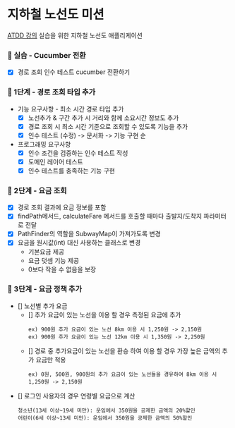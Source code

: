 # 지하철 노선도 미션
[ATDD 강의](https://edu.nextstep.camp/c/R89PYi5H) 실습을 위한 지하철 노선도 애플리케이션

### 🚀 실습 - Cucumber 전환
- [x] 경로 조회 인수 테스트 cucumber 전환하기

### 🚀 1단계 - 경로 조회 타입 추가
- 기능 요구사항 - 최소 시간 경로 타입 추가
  - [x] 노선추가 & 구간 추가 시 거리와 함께 소요시간 정보도 추가
  - [x] 경로 조회 시 최소 시간 기준으로 조회할 수 있도록 기능을 추가
  - [x] 인수 테스트 (수정) -> 문서화 -> 기능 구현 순

- 프로그래밍 요구사항
  - [x] 인수 조건을 검증하는 인수 테스트 작성
  - [x] 도메인 레이어 테스트
  - [x] 인수 테스트를 충족하는 기능 구현

### 🚀 2단계 - 요금 조회
- [x] 경로 조회 결과에 요금 정보를 포함
- [x] findPath메서드, calculateFare 메서드를 호출할 때마다 출발지/도착지 파라미터로 전달
- [x] PathFinder의 역할을 SubwayMap이 가져가도록 변경
- [x] 요금을 원시값(int) 대신 사용하는 클래스로 변경
  - 기본요금 제공
  - 요금 덧셈 기능 제공
  - 0보다 작을 수 없음을 보장

### 🚀 3단계 - 요금 정책 추가
- [] 노선별 추가 요금
  - [] 추가 요금이 있는 노선을 이용 할 경우 측정된 요금에 추가
    ````
    ex) 900원 추가 요금이 있는 노선 8km 이용 시 1,250원 -> 2,150원
    ex) 900원 추가 요금이 있는 노선 12km 이용 시 1,350원 -> 2,250원
    ````
  - [] 경로 중 추가요금이 있는 노선을 환승 하여 이용 할 경우 가장 높은 금액의 추가 요금만 적용
    ````
    ex) 0원, 500원, 900원의 추가 요금이 있는 노선들을 경유하여 8km 이용 시 1,250원 -> 2,150원
    ````
- [] 로그인 사용자의 경우 연령별 요금으로 계산
  ````
  청소년(13세 이상~19세 미만): 운임에서 350원을 공제한 금액의 20%할인
  어린이(6세 이상~13세 미만): 운임에서 350원을 공제한 금액의 50%할인
  ````